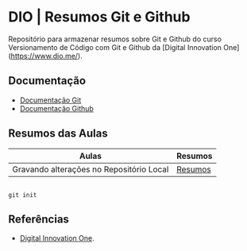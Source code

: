 
# DIO | Resumos Git e Github

Repositório para armazenar resumos sobre Git e Github do curso Versionamento de Código com Git e Github da [Digital Innovation One] (https://www.dio.me/).

## Documentação
- [Documentação Git](https://git-scm.com/doc)
- [Documentação Github](https://docs.github.com/)

## Resumos das Aulas

|Aulas | Resumos |
|--------|-------|
| Gravando alterações no Repositório Local | [Resumos]()|

```

git init 
```

## Referências
- [Digital Innovation One]().